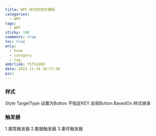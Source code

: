 ```yaml
---
title: WPF-样式和控件模板
categories:
  - WPF
tags:
  - WPF
sticky: 100
comments: true
toc: true
only:
  - home
  - category
  - tag
abbrlink: 75f53d80
date: 2022-11-24 16:57:56
pic:
---
```

### 样式
Style TargetType  设置为Button 不指定KEY.全局Button.BasedOn.样式继承
### 触发器
1.属性触发器
2.数据触发器
3.事件触发器
